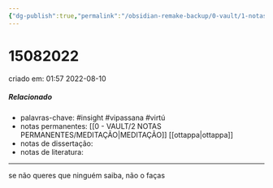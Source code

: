 ```yaml
---
{"dg-publish":true,"permalink":"/obsidian-remake-backup/0-vault/1-notas-literais/insight-pensamento-e-meditacao/15082022/","tags":["insight","vipassana","virtú"],"dgHomeLink":true,"dgShowLocalGraph":true,"dgShowFileTree":true,"dgEnableSearch":true,"noteIcon":""}
---
```


# 15082022
criado em: 01:57 2022-08-10

##### Relacionado
- palavras-chave: #insight #vipassana #virtú
- notas permanentes: [[0 - VAULT/2 NOTAS PERMANENTES/MEDITAÇÃO\|MEDITAÇÃO]] [[ottappa\|ottappa]]
- notas de dissertação:
- notas de literatura: 

---

se não queres que ninguém saiba, não o faças